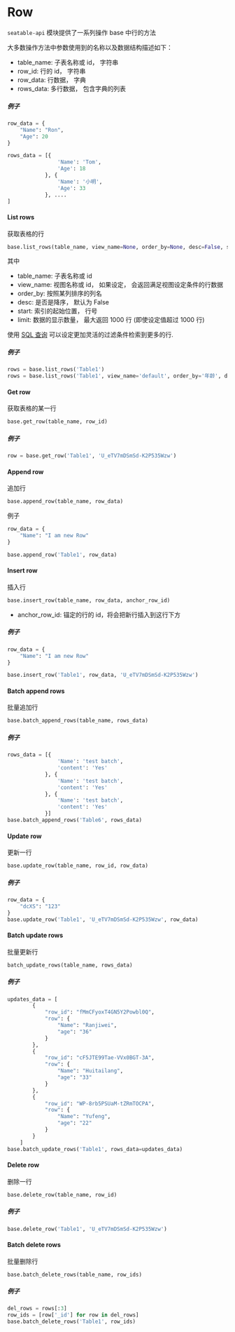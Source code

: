 # Row

`seatable-api` 模块提供了一系列操作 base 中行的方法

大多数操作方法中参数使用到的名称以及数据结构描述如下：

* table_name: 子表名称或 id， 字符串
* row_id: 行的 id， 字符串
* row_data: 行数据， 字典
* rows_data: 多行数据， 包含字典的列表

##### 例子

```python
row_data = {
    "Name": "Ron",
  	"Age": 20
}

rows_data = [{
                'Name': 'Tom',
                'Age': 18
            }, {
                'Name': '小明',
                'Age': 33
            }, ....
]
```

#### List rows

获取表格的行

```python
base.list_rows(table_name, view_name=None, order_by=None, desc=False, start=None, limit=None)
```

其中

* table_name: 子表名称或 id
* view_name: 视图名称或 id， 如果设定， 会返回满足视图设定条件的行数据
* order_by: 按照某列排序的列名
* desc:  是否是降序， 默认为 False
* start: 索引的起始位置， 行号
* limit: 数据的显示数量， 最大返回 1000 行 (即使设定值超过 1000 行)

使用 [SQL 查询](../sql/sql.md) 可以设定更加灵活的过滤条件检索到更多的行.

##### 例子

```python
rows = base.list_rows('Table1')
rows = base.list_rows('Table1', view_name='default', order_by='年龄', desc=True, start=5, limit=20)
```

#### Get row

获取表格的某一行

```python
base.get_row(table_name, row_id)
```

##### 例子

```python
row = base.get_row('Table1', 'U_eTV7mDSmSd-K2P535Wzw')
```

#### Append row

追加行

```python
base.append_row(table_name, row_data)
```

例子

```python
row_data = {
    "Name": "I am new Row"
}

base.append_row('Table1', row_data)
```

#### Insert row

插入行

```python
base.insert_row(table_name, row_data, anchor_row_id)
```

* anchor_row_id: 锚定的行的 id，将会把新行插入到这行下方


##### 例子

```python
row_data = {
    "Name": "I am new Row"
}

base.insert_row('Table1', row_data, 'U_eTV7mDSmSd-K2P535Wzw')
```

#### Batch append rows

批量追加行

```python
base.batch_append_rows(table_name, rows_data)
```

##### 例子

```python
rows_data = [{
                'Name': 'test batch',
                'content': 'Yes'
            }, {
                'Name': 'test batch',
                'content': 'Yes'
            }, {
                'Name': 'test batch',
                'content': 'Yes'
            }]
base.batch_append_rows('Table6', rows_data)
```

#### Update row

更新一行

```python
base.update_row(table_name, row_id, row_data)
```

##### 例子

```python
row_data = {
    "dcXS": "123"
}
base.update_row('Table1', 'U_eTV7mDSmSd-K2P535Wzw', row_data)
```

#### Batch update rows

批量更新行

```python
batch_update_rows(table_name, rows_data)
```

##### 例子

```python
updates_data = [
        {
            "row_id": "fMmCFyoxT4GN5Y2Powbl0Q",
            "row": {
                "Name": "Ranjiwei",
                "age": "36"
            }
        },
        {
            "row_id": "cF5JTE99Tae-VVx0BGT-3A",
            "row": {
                "Name": "Huitailang",
                "age": "33"
            }
        },
        {
            "row_id": "WP-8rb5PSUaM-tZRmTOCPA",
            "row": {
                "Name": "Yufeng",
                "age": "22"
            }
        }
    ]
base.batch_update_rows('Table1', rows_data=updates_data)
```

#### Delete row

删除一行

```python
base.delete_row(table_name, row_id)
```

##### 例子

```python
base.delete_row('Table1', 'U_eTV7mDSmSd-K2P535Wzw')
```

#### Batch delete rows

批量删除行

```python
base.batch_delete_rows(table_name, row_ids)
```

##### 例子

```python
del_rows = rows[:3]
row_ids = [row['_id'] for row in del_rows]
base.batch_delete_rows('Table1', row_ids)
```
